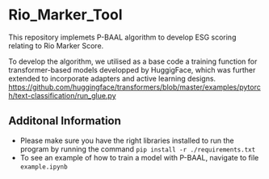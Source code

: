 # Rio_Marker_Tool
This repository implemets P-BAAL algorithm to develop ESG scoring relating to Rio Marker Score.

To develop the algorithm, we utilised as a base code a training function for transformer-based models developped by HuggigFace, which was further extended to incorporate adapters and active learning designs. 
<https://github.com/huggingface/transformers/blob/master/examples/pytorch/text-classification/run_glue.py>

## Additonal Information
* Please make sure you have the right libraries installed to run the program by running the command `pip install -r ./requirements.txt`
* To see an example of how to train a model with P-BAAL, navigate to file `example.ipynb`
